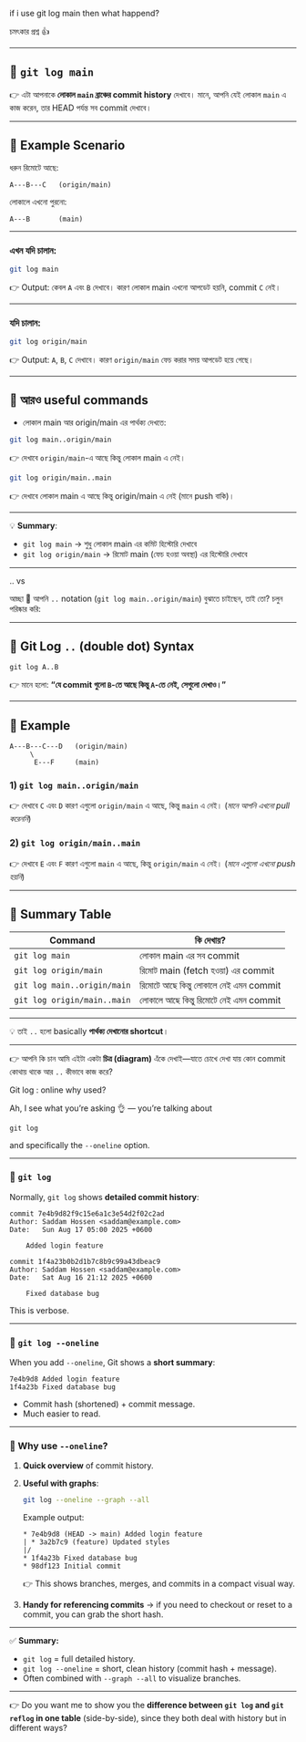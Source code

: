 if i use git log main then what happend?





চমৎকার প্রশ্ন 👍

---

## 🔹 `git log main`

👉 এটা আপনাকে **লোকাল `main` ব্রাঞ্চের commit history** দেখাবে।
মানে, আপনি যেই লোকাল `main` এ কাজ করেন, তার HEAD পর্যন্ত সব commit দেখাবে।

---

## 🔹 Example Scenario

ধরুন রিমোটে আছে:

```
A---B---C   (origin/main)
```

লোকালে এখনো পুরনো:

```
A---B       (main)
```

---

### এখন যদি চালান:

```bash
git log main
```

👉 Output: কেবল `A` এবং `B` দেখাবে।
কারণ লোকাল main এখনো আপডেট হয়নি, commit `C` নেই।

---

### যদি চালান:

```bash
git log origin/main
```

👉 Output: `A`, `B`, `C` দেখাবে।
কারণ `origin/main` ফেচ করার সময় আপডেট হয়ে গেছে।

---

## 🔹 আরও useful commands

* লোকাল main আর origin/main এর পার্থক্য দেখতে:

```bash
git log main..origin/main
```

👉 দেখাবে `origin/main`-এ আছে কিন্তু লোকাল main এ নেই।

```bash
git log origin/main..main
```

👉 দেখাবে লোকাল main এ আছে কিন্তু origin/main এ নেই (মানে push বাকি)।

---

💡 **Summary**:

* `git log main` → শুধু লোকাল main এর কমিট হিস্টোরি দেখাবে
* `git log origin/main` → রিমোট main (ফেচ হওয়া অবস্থা) এর হিস্টোরি দেখাবে

---





..      vs






আচ্ছা 🙂 আপনি `..` notation (`git log main..origin/main`) বুঝাতে চাইছেন, তাই তো?
চলুন পরিষ্কার করি:

---

## 🔹 Git Log `..` (double dot) Syntax

```
git log A..B
```

👉 মানে হলো:
**“যে commit গুলো `B`-তে আছে কিন্তু `A`-তে নেই, সেগুলো দেখাও।”**

---

## 🔹 Example

```
A---B---C---D   (origin/main)
     \
      E---F     (main)
```

### 1) `git log main..origin/main`

👉 দেখাবে `C` এবং `D`
কারণ এগুলো `origin/main` এ আছে, কিন্তু `main` এ নেই।
(*মানে আপনি এখনো pull করেননি*)

### 2) `git log origin/main..main`

👉 দেখাবে `E` এবং `F`
কারণ এগুলো `main` এ আছে, কিন্তু `origin/main` এ নেই।
(*মানে এগুলো এখনো push হয়নি*)

---

## 🔹 Summary Table

| Command                     | কি দেখায়?                               |
| --------------------------- | --------------------------------------- |
| `git log main`              | লোকাল main এর সব commit                 |
| `git log origin/main`       | রিমোট main (fetch হওয়া) এর commit       |
| `git log main..origin/main` | রিমোটে আছে কিন্তু লোকালে নেই এমন commit |
| `git log origin/main..main` | লোকালে আছে কিন্তু রিমোটে নেই এমন commit |

---

💡 তাই `..` হলো basically **পার্থক্য দেখানোর shortcut**।

---

👉 আপনি কি চান আমি এইটা একটা **চিত্র (diagram)** এঁকে দেখাই—যাতে চোখে দেখা যায় কোন commit কোথায় থাকে আর `..` কীভাবে কাজ করে?




Git log : online why used?


Ah, I see what you’re asking 👌 — you’re talking about

```
git log
```

and specifically the `--oneline` option.

---

### 🔹 `git log`

Normally, `git log` shows **detailed commit history**:

```
commit 7e4b9d82f9c15e6a1c3e54d2f02c2ad
Author: Saddam Hossen <saddam@example.com>
Date:   Sun Aug 17 05:00 2025 +0600

    Added login feature

commit 1f4a23b0b2d1b7c8b9c99a43dbeac9
Author: Saddam Hossen <saddam@example.com>
Date:   Sat Aug 16 21:12 2025 +0600

    Fixed database bug
```

This is verbose.

---

### 🔹 `git log --oneline`

When you add `--oneline`, Git shows a **short summary**:

```
7e4b9d8 Added login feature
1f4a23b Fixed database bug
```

* Commit hash (shortened) + commit message.
* Much easier to read.

---

### 🔹 Why use `--oneline`?

1. **Quick overview** of commit history.

2. **Useful with graphs**:

   ```bash
   git log --oneline --graph --all
   ```

   Example output:

   ```
   * 7e4b9d8 (HEAD -> main) Added login feature
   | * 3a2b7c9 (feature) Updated styles
   |/
   * 1f4a23b Fixed database bug
   * 98df123 Initial commit
   ```

   👉 This shows branches, merges, and commits in a compact visual way.

3. **Handy for referencing commits** → if you need to checkout or reset to a commit, you can grab the short hash.

---

✅ **Summary:**

* `git log` = full detailed history.
* `git log --oneline` = short, clean history (commit hash + message).
* Often combined with `--graph --all` to visualize branches.

---

👉 Do you want me to show you the **difference between `git log` and `git reflog` in one table** (side-by-side), since they both deal with history but in different ways?




